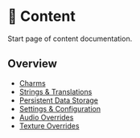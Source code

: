 # 🎨 Content

<show-structure for="chapter" depth="2"/>

<link-summary>
Start page of content documentation.
</link-summary>

## Overview

- [Charms](Charms.md)
- [Strings & Translations](Strings.md)
- [Persistent Data Storage](SaveData.md)
- [Settings & Configuration](Settings.md)
- [Audio Overrides](AudioOverrides.md)
- [Texture Overrides](TextureOverrides.md)